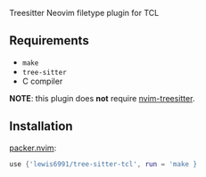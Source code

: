 Treesitter Neovim filetype plugin for TCL

## Requirements

- `make`
- `tree-sitter`
- C compiler

**NOTE**: this plugin does **not** require [nvim-treesitter].

## Installation

[packer.nvim]:
```lua
use {'lewis6991/tree-sitter-tcl', run = 'make }
```

[packer.nvim]: https://github.com/wbthomason/packer.nvim
[nvim-treesitter]: https://github.com/nvim-treesitter/nvim-treesitter
